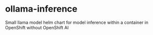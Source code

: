 # ollama-inference
Small llama model helm chart for model inference within a container in OpenShift without OpenShift AI
